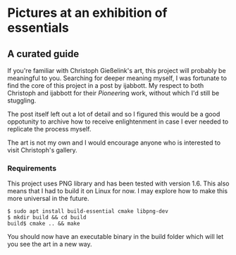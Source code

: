 # Pictures at an exhibition of essentials
## A curated guide

If you're familiar with Christoph Gießelink's art, this project will probably be meaningful to you. Searching for deeper meaning myself, I was fortunate to find the core of this project in a post by ijabbott. My respect to both Christoph and ijabbott for their *Pioneer*ing work, without which I'd still be stuggling.

The post itself left out a lot of detail and so I figured this would be a good oppotunity to archive how to receive enlightenment in case I ever needed to replicate the process myself.

The art is not my own and I would encourage anyone who is interested to visit Christoph's gallery.

### Requirements

This project uses PNG library and has been tested with version 1.6. This also means that I had to build it on Linux for now. I may explore how to make this more universal in the future.

    $ sudo apt install build-essential cmake libpng-dev
    $ mkdir build && cd build
    build$ cmake .. && make

You should now have an executable binary in the build folder which will let you see the art in a new way.